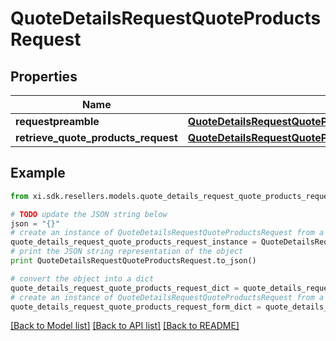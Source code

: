 # QuoteDetailsRequestQuoteProductsRequest


## Properties

Name | Type | Description | Notes
------------ | ------------- | ------------- | -------------
**requestpreamble** | [**QuoteDetailsRequestQuoteProductsRequestRequestpreamble**](QuoteDetailsRequestQuoteProductsRequestRequestpreamble.md) |  | [optional] 
**retrieve_quote_products_request** | [**QuoteDetailsRequestQuoteProductsRequestRetrieveQuoteProductsRequest**](QuoteDetailsRequestQuoteProductsRequestRetrieveQuoteProductsRequest.md) |  | [optional] 

## Example

```python
from xi.sdk.resellers.models.quote_details_request_quote_products_request import QuoteDetailsRequestQuoteProductsRequest

# TODO update the JSON string below
json = "{}"
# create an instance of QuoteDetailsRequestQuoteProductsRequest from a JSON string
quote_details_request_quote_products_request_instance = QuoteDetailsRequestQuoteProductsRequest.from_json(json)
# print the JSON string representation of the object
print QuoteDetailsRequestQuoteProductsRequest.to_json()

# convert the object into a dict
quote_details_request_quote_products_request_dict = quote_details_request_quote_products_request_instance.to_dict()
# create an instance of QuoteDetailsRequestQuoteProductsRequest from a dict
quote_details_request_quote_products_request_form_dict = quote_details_request_quote_products_request.from_dict(quote_details_request_quote_products_request_dict)
```
[[Back to Model list]](../README.md#documentation-for-models) [[Back to API list]](../README.md#documentation-for-api-endpoints) [[Back to README]](../README.md)


